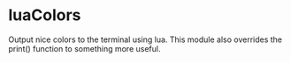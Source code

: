 luaColors
=========

Output nice colors to the terminal using lua. This module also overrides the print() function to something more useful.
